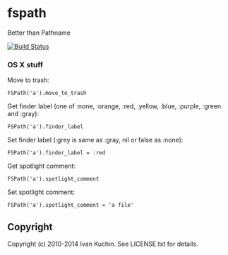 # fspath

Better than Pathname

[![Build Status](https://travis-ci.org/toy/fspath-mac.png?branch=master)](https://travis-ci.org/toy/fspath-mac)

### OS X stuff

Move to trash:

    FSPath('a').move_to_trash

Get finder label (one of :none, :orange, :red, :yellow, :blue, :purple, :green and :gray):

    FSPath('a').finder_label

Set finder label (:grey is same as :gray, nil or false as :none):

    FSPath('a').finder_label = :red

Get spotlight comment:

    FSPath('a').spotlight_comment

Set spotlight comment:

    FSPath('a').spotlight_comment = 'a file'

## Copyright

Copyright (c) 2010-2014 Ivan Kuchin. See LICENSE.txt for details.
